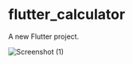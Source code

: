 # flutter_calculator

A new Flutter project.

![Screenshot (1)](https://github.com/saj2004jad/Calculator/assets/113019342/cf84c53d-33ec-424e-ae49-f05892569663)

